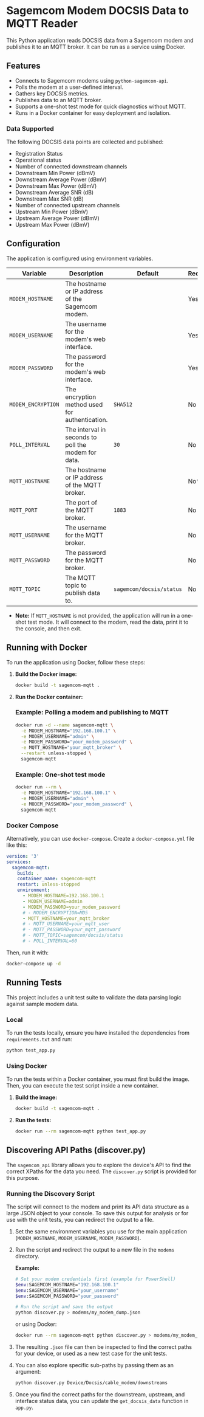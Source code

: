 # Sagemcom Modem DOCSIS Data to MQTT Reader

This Python application reads DOCSIS data from a Sagemcom modem and publishes it to an MQTT broker. It can be run as a service using Docker.

## Features

-   Connects to Sagemcom modems using `python-sagemcom-api`.
-   Polls the modem at a user-defined interval.
-   Gathers key DOCSIS metrics.
-   Publishes data to an MQTT broker.
-   Supports a one-shot test mode for quick diagnostics without MQTT.
-   Runs in a Docker container for easy deployment and isolation.

### Data Supported

The following DOCSIS data points are collected and published:

-   Registration Status
-   Operational status
-   Number of connected downstream channels
-   Downstream Min Power (dBmV)
-   Downstream Average Power (dBmV)
-   Downstream Max Power (dBmV)
-   Downstream Average SNR (dB)
-   Downstream Max SNR (dB)
-   Number of connected upstream channels
-   Upstream Min Power (dBmV)
-   Upstream Average Power (dBmV)
-   Upstream Max Power (dBmV)

## Configuration

The application is configured using environment variables.

| Variable             | Description                                       | Default                   | Required |
| -------------------- | ------------------------------------------------- | ------------------------- | -------- |
| `MODEM_HOSTNAME`     | The hostname or IP address of the Sagemcom modem. |                           | Yes      |
| `MODEM_USERNAME`     | The username for the modem's web interface.       |                           | Yes      |
| `MODEM_PASSWORD`     | The password for the modem's web interface.       |                           | Yes      |
| `MODEM_ENCRYPTION`   | The encryption method used for authentication.    | `SHA512`                  | No       |
| `POLL_INTERVAL`      | The interval in seconds to poll the modem for data. | `30`                      | No       |
| `MQTT_HOSTNAME`      | The hostname or IP address of the MQTT broker.    |                           | No*      |
| `MQTT_PORT`          | The port of the MQTT broker.                      | `1883`                    | No       |
| `MQTT_USERNAME`      | The username for the MQTT broker.                 |                           | No       |
| `MQTT_PASSWORD`      | The password for the MQTT broker.                 |                           | No       |
| `MQTT_TOPIC`         | The MQTT topic to publish data to.                | `sagemcom/docsis/status`  | No       |
-   **Note:** If `MQTT_HOSTNAME` is not provided, the application will run in a one-shot test mode. It will connect to the modem, read the data, print it to the console, and then exit.

## Running with Docker

To run the application using Docker, follow these steps:

1.  **Build the Docker image:**

    ```sh
    docker build -t sagemcom-mqtt .
    ```

2.  **Run the Docker container:**

    ### Example: Polling a modem and publishing to MQTT
    ```sh
    docker run -d --name sagemcom-mqtt \
      -e MODEM_HOSTNAME="192.168.100.1" \
      -e MODEM_USERNAME="admin" \
      -e MODEM_PASSWORD="your_modem_password" \
      -e MQTT_HOSTNAME="your_mqtt_broker" \
      --restart unless-stopped \
      sagemcom-mqtt
    ```
    
    ### Example: One-shot test mode
    ```sh
    docker run --rm \
      -e MODEM_HOSTNAME="192.168.100.1" \
      -e MODEM_USERNAME="admin" \
      -e MODEM_PASSWORD="your_modem_password" \
      sagemcom-mqtt
    ```

### Docker Compose

Alternatively, you can use `docker-compose`. Create a `docker-compose.yml` file like this:

```yaml
version: '3'
services:
  sagemcom-mqtt:
    build: .
    container_name: sagemcom-mqtt
    restart: unless-stopped
    environment:
      - MODEM_HOSTNAME=192.168.100.1
      - MODEM_USERNAME=admin
      - MODEM_PASSWORD=your_modem_password
      # - MODEM_ENCRYPTION=MD5
      - MQTT_HOSTNAME=your_mqtt_broker
      # - MQTT_USERNAME=your_mqtt_user
      # - MQTT_PASSWORD=your_mqtt_password
      # - MQTT_TOPIC=sagemcom/docsis/status
      # - POLL_INTERVAL=60
```

Then, run it with:
```sh
docker-compose up -d
```

## Running Tests

This project includes a unit test suite to validate the data parsing logic against sample modem data.

### Local
To run the tests locally, ensure you have installed the dependencies from `requirements.txt` and run:
```sh
python test_app.py
```

### Using Docker
To run the tests within a Docker container, you must first build the image. Then, you can execute the test script inside a new container.

1.  **Build the image:**
    ```sh
    docker build -t sagemcom-mqtt .
    ```

2.  **Run the tests:**
    ```sh
    docker run --rm sagemcom-mqtt python test_app.py
    ```

## Discovering API Paths (discover.py)

The `sagemcom_api` library allows you to explore the device's API to find the correct XPaths for the data you need. The `discover.py` script is provided for this purpose.

### Running the Discovery Script

The script will connect to the modem and print its API data structure as a large JSON object to your console. To save this output for analysis or for use with the unit tests, you can redirect the output to a file.

1.  Set the same environment variables you use for the main application (`MODEM_HOSTNAME`, `MODEM_USERNAME`, `MODEM_PASSWORD`).

2.  Run the script and redirect the output to a new file in the `modems` directory.

    **Example:**
    ```sh
    # Set your modem credentials first (example for PowerShell)
    $env:SAGEMCOM_HOSTNAME="192.168.100.1"
    $env:SAGEMCOM_USERNAME="your_username"
    $env:SAGEMCOM_PASSWORD="your_password"

    # Run the script and save the output
    python discover.py > modems/my_modem_dump.json
    ```

    or using Docker:

    ```sh
    docker run --rm sagemcom-mqtt python discover.py > modems/my_modem_dump.json
    ```

3.  The resulting `.json` file can then be inspected to find the correct paths for your device, or used as a new test case for the unit tests.

4.  You can also explore specific sub-paths by passing them as an argument:
    ```sh
    python discover.py Device/Docsis/cable_modem/downstreams
    ```
4.  Once you find the correct paths for the downstream, upstream, and interface status data, you can update the `get_docsis_data` function in `app.py`. 